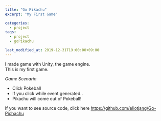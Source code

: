 ```yaml
---
title: "Go Pikachu"
excerpt: "My First Game"

categories:
  - project
tags:
  - project
  - goPikachu

last_modified_at: 2019-12-31T19:00:00+09:00
---
```


I made game with Unity, the game engine.  
This is my first game.  

*Game Scenario*  
- Click Pokeball 
- If you click while event generated..
- Pikachu will come out of Pokeball!  

If you want to see source code, click here <https://github.com/eliotjang/Go-Pichachu>  

 
